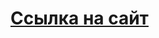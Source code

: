   <head>
        <link rel="icon" href="https://github.com/UralFabr/UralFabr.github.io/blob/main/favicon-32x32.png?raw=true" type="image/png">
        <title>Ural | Fabr – Заброшки Урала </title>
        <meta name="yandex-verification" content="725abbc67eea528f" />
        <meta name="google-site-verification" content="YGc2QwAuRkg0vBRF3TnVL3aPfsW6nTffqLocJYYByWQ" />
        <script data-ad-client="ca-pub-2658303976978345" async src="https://pagead2.googlesyndication.com/pagead/js/adsbygoogle.js"></script>
        <meta name="google-site-verification" content="YGc2QwAuRkg0vBRF3TnVL3aPfsW6nTffqLocJYYByWQ" />
 <meta name="description" content="UralFabr - Это Прекрасные и одновременно ужасающие мёртвые деревни, на вечно забытые улицы и опустевшие построения Урала. 
                                   Это малоизвестные большому кругу места, пейзажные поля и коричневатые словно ржавчина берега."> 
 <meta name="Keywords" content="goose,fabr,фабр,гусь,фабричное, посёлок фабричное, фабрика, добанчино, антоновка, 
                                тура, Досуговый центр посёлок Фабричное,туринск, Туринский район,смычка ,Досуговый центр,
                                таборы,мост, ЦБЗ, Туринский техникум, фазана, Фабричное СОШ, МАОУ Фабричное СОШ,Водоисточник,Акварель, 
                                Таборинка, Жилина, Клещево, кляче, Чекуново, Школьная,Больничная, Табочинская, Победы, Сельсовет, Революции, 
                                Таборинская, рабочая, культурная , малково, болото малково, UralFabr , Монастырское,Свердловская, Свердловская область  "> 
       <!-- Yandex.Metrika counter -->
<script type="text/javascript" >
   (function(m,e,t,r,i,k,a){m[i]=m[i]||function(){(m[i].a=m[i].a||[]).push(arguments)};
   m[i].l=1*new Date();k=e.createElement(t),a=e.getElementsByTagName(t)[0],k.async=1,k.src=r,a.parentNode.insertBefore(k,a)})
   (window, document, "script", "https://mc.yandex.ru/metrika/tag.js", "ym");
   ym(71357578, "init", {
        clickmap:true,
        trackLinks:true,
        accurateTrackBounce:true,
        webvisor:true
   });
</script>
<noscript><div><img src="https://mc.yandex.ru/watch/71357578" style="position:absolute; left:-9999px;" alt="" /></div></noscript>
<!-- /Yandex.Metrika counter -->
<link rel="icon" href="https://uralfabr.github.io/favicon-32x32.png" type="image/png">
<style>
    .div{
    font-size:25px;
    }
    </style>
      </head>
      <body>
    <div><h1><a href="https://uralfabr.github.io/home.html">Ссылка на сайт</a></h1></div>
<body>
